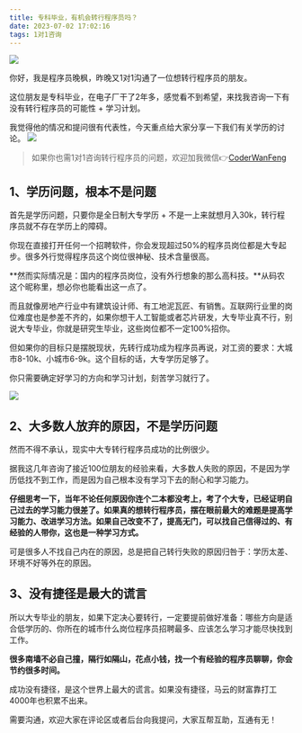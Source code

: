 ```yaml
---
title: 专科毕业，有机会转行程序员吗？
date: 2023-07-02 17:02:16
tags: 1对1咨询
---
```



![](https://article-1300615378.cos.ap-nanjing.myqcloud.com/1v1/%E4%B8%93%E7%A7%91%E5%AD%A6%E5%8E%86/cover.jpg)


你好，我是程序员晚枫，昨晚又1对1沟通了一位想转行程序员的朋友。

这位朋友是专科毕业，在电子厂干了2年多，感觉看不到希望，来找我咨询一下有没有转行程序员的可能性 + 学习计划。

我觉得他的情况和提问很有代表性，今天重点给大家分享一下我们有关学历的讨论。
![](https://python-office-1300615378.cos.ap-chongqing.myqcloud.com/ads/fuli/all-1.jpg)

<!-- more -->

> 如果你也需1对1咨询转行程序员的问题，欢迎加我微信👉[CoderWanFeng](https://mp.weixin.qq.com/s/8x7c9qiAneTsDJq9JnWLgA)


## 1、学历问题，根本不是问题
首先是学历问题，只要你是全日制大专学历 + 不是一上来就想月入30k，转行程序员就不存在学历上的障碍。

你现在直接打开任何一个招聘软件，你会发现超过50%的程序员岗位都是大专起步。很多外行觉得程序员这个岗位很神秘、技术含量很高。

**然而实际情况是：国内的程序员岗位，没有外行想象的那么高科技。**从码农这个昵称里，想必你也能看出这一点了。

而且就像房地产行业中有建筑设计师、有工地泥瓦匠、有销售。互联网行业里的岗位难度也是参差不齐的，如果你想干人工智能或者芯片研发，大专毕业真不行，别说大专毕业，你就是研究生毕业，这些岗位都不一定100%招你。

但如果你的目标只是摆脱现状，先转行成功成为程序员再说，对工资的要求：大城市8-10k、小城市6-9k。这个目标的话，大专学历足够了。

你只需要确定好学习的方向和学习计划，刻苦学习就行了。

![](https://article-1300615378.cos.ap-nanjing.myqcloud.com/1v1/%E4%B8%93%E7%A7%91%E5%AD%A6%E5%8E%86/time.jpg)

## 2、大多数人放弃的原因，不是学历问题

然而不得不承认，现实中大专转行程序员成功的比例很少。

据我这几年咨询了接近100位朋友的经验来看，大多数人失败的原因，不是因为学历低找不到工作，而是因为自己根本没有学习下去的耐心和学习能力。

**仔细思考一下，当年不论任何原因你连个二本都没考上，考了个大专，已经证明自己过去的学习能力很差了。如果真的想转行程序员，摆在眼前最大的难题是提高学习能力、改进学习方法。如果自己改变不了，提高无门，可以找自己信得过的、有经验的人带你，这也是一种学习方式。**

可是很多人不找自己内在的原因，总是把自己转行失败的原因归咎于：学历太差、环境不好等外在的原因。

## 3、没有捷径是最大的谎言

所以大专毕业的朋友，如果下定决心要转行，一定要提前做好准备：哪些方向是适合低学历的、你所在的城市什么岗位程序员招聘最多、应该怎么学习才能尽快找到工作。

**很多南墙不必自己撞，隔行如隔山，花点小钱，找一个有经验的程序员聊聊，你会节约很多时间。**

成功没有捷径，是这个世界上最大的谎言。如果没有捷径，马云的财富靠打工4000年也积累不出来。

需要沟通，欢迎大家在评论区或者后台向我提问，大家互帮互助，互通有无！